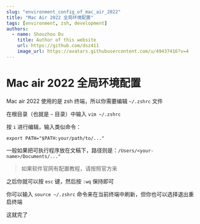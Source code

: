 ```yaml
---
slug: "environment_config_of_mac_air_2022"
title: "Mac Air 2022 全局环境配置"
tags: [environment, zsh, development]
authors:
  - name: Shouzhou Du
    title: Author of this website
    url: https://github.com/dsz411
    image_url: https://avatars.githubusercontent.com/u/49437416?v=4
---
```


# Mac air 2022 全局环境配置

Mac air 2022 使用的是 zsh 终端，所以你需要编辑 `~/.zshrc` 文件

在根目录（也就是 `~` 目录）中输入 `vim ~/.zshrc`

按 `i` 进行编辑，输入类似命令：

```
export PATH="$PATH:your/path/to/..."
```

一般如果把可执行程序放在文稿下，路径则是：`/Users/<your-name>/Documents/..."`

> 如果软件官网有配置教程，请按照官方来

之后你就可以按 `esc` 键，然后按 `:wq` 保持即可

你可以输入 `source ~/.zshrc` 命令来在当前终端中刷新，但你也可以选择退出重启终端

这就完了
